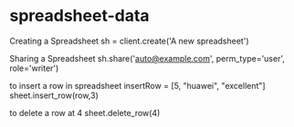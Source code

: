 # spreadsheet-data
Creating a Spreadsheet
sh = client.create('A new spreadsheet')

Sharing a Spreadsheet
sh.share('auto@example.com', perm_type='user', role='writer')

to insert a row in spreadsheet
insertRow = [5, "huawei", "excellent"]
sheet.insert_row(row,3)
  
to delete a row at 4
sheet.delete_row(4)
